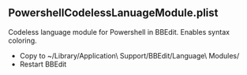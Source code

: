 ## PowershellCodelessLanuageModule.plist
Codeless language module for Powershell in BBEdit.  Enables syntax coloring.

- Copy to ~/Library/Application\ Support/BBEdit/Language\ Modules/
- Restart BBEdit